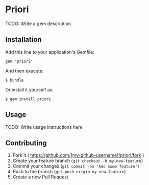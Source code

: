 # Priori

TODO: Write a gem description

## Installation

Add this line to your application's Gemfile:

    gem 'priori'

And then execute:

    $ bundle

Or install it yourself as:

    $ gem install priori

## Usage

TODO: Write usage instructions here

## Contributing

1. Fork it ( https://github.com/[my-github-username]/priori/fork )
2. Create your feature branch (`git checkout -b my-new-feature`)
3. Commit your changes (`git commit -am 'Add some feature'`)
4. Push to the branch (`git push origin my-new-feature`)
5. Create a new Pull Request
